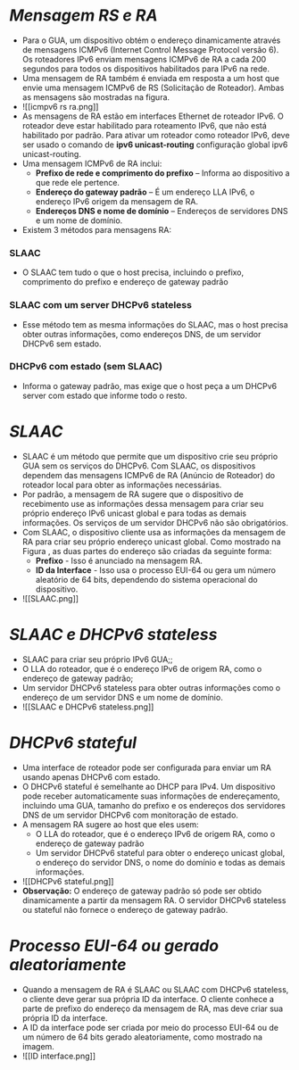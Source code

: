 # *Mensagem RS e RA*

- Para o GUA, um dispositivo obtém o endereço dinamicamente através de mensagens ICMPv6 (Internet Control Message Protocol versão 6). Os roteadores IPv6 enviam mensagens ICMPv6 de RA a cada 200 segundos para todos os dispositivos habilitados para IPv6 na rede. 
- Uma mensagem de RA também é enviada em resposta a um host que envie uma mensagem ICMPv6 de RS (Solicitação de Roteador). Ambas as mensagens são mostradas na figura.
- ![[icmpv6 rs ra.png]]
- As mensagens de RA estão em interfaces Ethernet de roteador IPv6. O roteador deve estar habilitado para roteamento IPv6, que não está habilitado por padrão. Para ativar um roteador como roteador IPv6, deve ser usado o comando de **ipv6 unicast-routing** configuração global ipv6 unicast-routing.
- Uma mensagem ICMPv6 de RA inclui:
	- **Prefixo de rede e comprimento do prefixo** – Informa ao dispositivo a que rede ele pertence.
	- **Endereço do gateway padrão** – É um endereço LLA IPv6, o endereço IPv6 origem da mensagem de RA.
	- **Endereços DNS e nome de domínio** – Endereços de servidores DNS e um nome de domínio.
- Existem 3 métodos para mensagens RA:

### **SLAAC**

- O SLAAC tem tudo o que o host precisa, incluindo o prefixo, comprimento do prefixo e endereço de gateway padrão

### **SLAAC com um server DHCPv6 stateless**

- Esse método tem as mesma informações do SLAAC, mas o host precisa obter outras informações, como endereços DNS, de um servidor DHCPv6 sem estado. 

### **DHCPv6 com estado (sem SLAAC)**

- Informa o gateway padrão, mas exige que o host peça a um DHCPv6 server com estado que informe todo o resto. 

# *SLAAC*

- SLAAC é um método que permite que um dispositivo crie seu próprio GUA sem os serviços do DHCPv6. Com SLAAC, os dispositivos dependem das mensagens ICMPv6 de RA (Anúncio de Roteador) do roteador local para obter as informações necessárias.
- Por padrão, a mensagem de RA sugere que o dispositivo de recebimento use as informações dessa mensagem para criar seu próprio endereço IPv6 unicast global e para todas as demais informações. Os serviços de um servidor DHCPv6 não são obrigatórios.
- Com SLAAC, o dispositivo cliente usa as informações da mensagem de RA para criar seu próprio endereço unicast global. Como mostrado na Figura , as duas partes do endereço são criadas da seguinte forma:
	- **Prefixo** - Isso é anunciado na mensagem RA.
	- **ID da Interface** - Isso usa o processo EUI-64 ou gera um número aleatório de 64 bits, dependendo do sistema operacional do dispositivo.
- ![[SLAAC.png]]

# *SLAAC e DHCPv6 stateless*

- SLAAC para criar seu próprio IPv6 GUA;;
- O LLA do roteador, que é o endereço IPv6 de origem RA, como o endereço de gateway padrão;
- Um servidor DHCPv6 stateless para obter outras informações como o endereço de um servidor DNS e um nome de domínio.
- ![[SLAAC e DHCPv6 stateless.png]]

# *DHCPv6 stateful*

- Uma interface de roteador pode ser configurada para enviar um RA usando apenas DHCPv6 com estado.
- O DHCPv6 stateful é semelhante ao DHCP para IPv4. Um dispositivo pode receber automaticamente suas informações de endereçamento, incluindo uma GUA, tamanho do prefixo e os endereços dos servidores DNS de um servidor DHCPv6 com monitoração de estado.
- A mensagem RA sugere ao host que eles usem:
	- O LLA do roteador, que é o endereço IPv6 de origem RA, como o endereço de gateway padrão
	- Um servidor DHCPv6 stateful para obter o endereço unicast global, o endereço do servidor DNS, o nome do domínio e todas as demais informações.
- ![[DHCPv6 stateful.png]]
- **Observação:** O endereço de gateway padrão só pode ser obtido dinamicamente a partir da mensagem RA. O servidor DHCPv6 stateless ou stateful não fornece o endereço de gateway padrão.

# *Processo EUI-64 ou gerado aleatoriamente*

- Quando a mensagem de RA é SLAAC ou SLAAC com DHCPv6 stateless, o cliente deve gerar sua própria ID da interface. O cliente conhece a parte de prefixo do endereço da mensagem de RA, mas deve criar sua própria ID da interface. 
- A ID da interface pode ser criada por meio do processo EUI-64 ou de um número de 64 bits gerado aleatoriamente, como mostrado na imagem.
- ![[ID interface.png]]